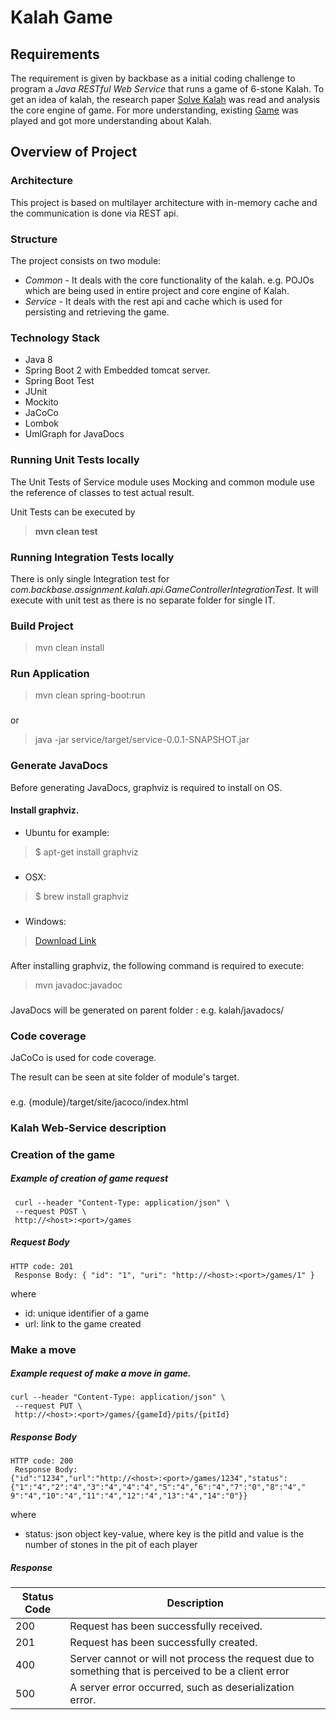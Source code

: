 # Kalah Game

## Requirements
The requirement is given by backbase as a initial coding challenge to program a *​Java RESTful Web Service* ​that runs a game of 6-stone Kalah. To get an idea of kalah, the research paper [Solve Kalah](https://naml.us/paper/irving2000_kalah.pdf) was read and analysis the core engine of game. 
For more understanding, existing [Game](http://kalaha.krus.dk/play/) was played and got more understanding about Kalah.
## Overview of Project
### Architecture
This project is based on multilayer architecture with in-memory cache and the communication is done via REST api. 
### Structure
The project consists on two module: 
* *Common* - It deals with the core functionality of the kalah. e.g. POJOs which are being used in entire project and core engine of Kalah. 
* *Service* - It deals with the rest api and cache which is used for persisting and retrieving the game. 

### Technology Stack
* Java 8
* Spring Boot 2 with Embedded tomcat server. 
* Spring Boot Test
* JUnit
* Mockito
* JaCoCo 
* Lombok
* UmlGraph for JavaDocs

### Running Unit Tests locally
The Unit Tests of Service module uses Mocking and common module use the reference of classes to test actual result.    

Unit Tests can be executed by
> <b>mvn clean test</b>

### Running Integration Tests locally
There is only single Integration test for *com.backbase.assignment.kalah.api.GameControllerIntegrationTest*.
It will execute with unit test as there is no separate folder for single IT.

### Build Project
> mvn clean install
### Run Application
> mvn clean spring-boot:run
###
or
> java -jar service/target/service-0.0.1-SNAPSHOT.jar 
### Generate JavaDocs
Before generating JavaDocs, graphviz is required to install on OS.
#### Install graphviz.
* Ubuntu for example:
> $ apt-get install graphviz
###
* OSX:
> $ brew install graphviz
###
* Windows:
> [Download Link](http://www.graphviz.org/pub/graphviz/stable/windows/graphviz-2.28.0.msi)
###
After installing graphviz, the following command is required to execute:
> mvn javadoc:javadoc
###
JavaDocs will be generated on parent folder : e.g. kalah/javadocs/

### Code coverage
JaCoCo is used for code coverage. 

The result can be seen at site folder of module's target.
###
e.g. {module}/target/site/jacoco/index.html
 
### Kalah Web-Service description

### Creation of the game
##### Example of creation of game request
```
 curl --header "Content-Type: application/json" \
 --request POST \
 http://<host>:<port>/games
```
##### Request Body
```
HTTP code: 201
 Response Body: { "id": "1", "uri": "http://<host>:<port>/games/1" }
```
 where 
 * id: unique identifier of a game
 * url: link to the game created
 
### Make a move
##### Example request of make a move in game.
```
curl --header "Content-Type: application/json" \
 --request PUT \
 http://<host>:<port>/games/{gameId}/pits/{pitId}
```
##### Response Body
```
HTTP code: 200
 Response Body:
{"id":"1234","url":"http://<host>:<port>/games/1234","status":{"1":"4","2":"4","3":"4","4":"4","5":"4","6":"4","7":"0","8":"4","
9":"4","10":"4","11":"4","12":"4","13":"4","14":"0"}}
```
where 
 * status: json object key-value, where key is the pitId and value is the number of stones in the pit
of each player
##### Response
| Status Code | Description |
|-------------|-------------|
| 200         | Request has been successfully received. |
| 201         | Request has been successfully created. |
| 400         | Server cannot or will not process the request due to something that is perceived to be a client error |
| 500         | A server error occurred, such as deserialization error. |
  
